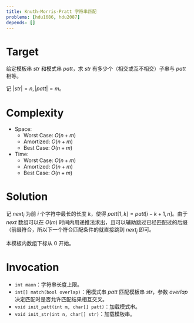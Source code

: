 ```yaml
---
title: Knuth-Morris-Pratt 字符串匹配
problems: [hdu1686, hdu2087]
depends: []
---
```


# Target

给定模板串 $str$ 和模式串 $patt$，求 $str$ 有多少个（相交或互不相交）子串与 $patt$ 相等。

记 $|str| = n, |patt| = m$。

# Complexity

* Space:
  * Worst Case: $O(n + m)$
  * Amortized: $O(n + m)$
  * Best Case: $O(n + m)$
* Time:
  * Worst Case: $O(n + m)$
  * Amortized: $O(n + m)$
  * Best Case: $O(n + m)$

# Solution

记 $next_i$ 为前 $i$ 个字符中最长的长度 $k$，使得 $patt[1, k] = patt[i-k+1, n]$。由于 $next$ 数组可以在 $O(m)$ 时间内用递推法求出，且可以辅助跳过已经匹配过的后缀（前缀符合，所以下一个符合匹配条件的就直接跳到 $next_j$ 即可。

本模板内数组下标从 $0$ 开始。

# Invocation

* `int maxn`：字符串长度上限。
* `int[] match(bool overlap)`：用模式串 $patt$ 匹配模板串 $str$，参数 $overlap$ 决定匹配时是否允许匹配结果相互交叉。
* `void init_patt(int m, char[] patt)`：加载模式串。
* `void init_str(int n, char[] str)`：加载模板串。
